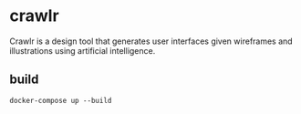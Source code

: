 # crawlr

Crawlr is a design tool that generates user interfaces given wireframes and illustrations using artificial intelligence.

## build

    docker-compose up --build
